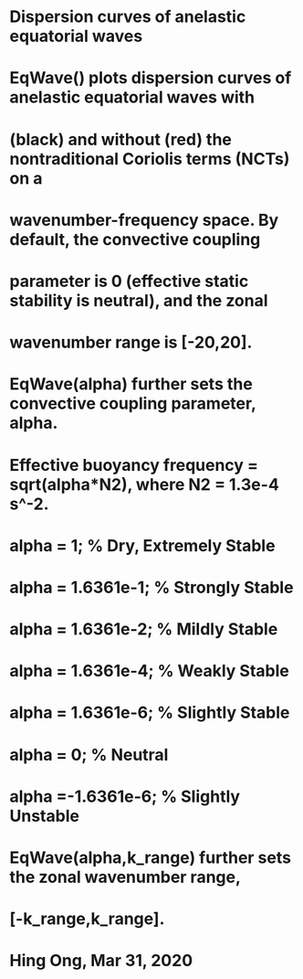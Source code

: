 # Dispersion curves of anelastic equatorial waves
#   EqWave() plots dispersion curves of anelastic equatorial waves with 
#   (black) and without (red) the nontraditional Coriolis terms (NCTs) on a
#   wavenumber-frequency space. By default, the convective coupling
#   parameter is 0 (effective static stability is neutral), and the zonal
#   wavenumber range is [-20,20].
#
#   EqWave(alpha) further sets the convective coupling parameter, alpha.
#   Effective buoyancy frequency = sqrt(alpha*N2), where N2 = 1.3e-4 s^-2.
#   alpha = 1; % Dry, Extremely Stable
#   alpha = 1.6361e-1; % Strongly Stable
#   alpha = 1.6361e-2; % Mildly Stable
#   alpha = 1.6361e-4; % Weakly Stable
#   alpha = 1.6361e-6; % Slightly Stable
#   alpha = 0; % Neutral
#   alpha =-1.6361e-6; % Slightly Unstable
#
#   EqWave(alpha,k_range) further sets the zonal wavenumber range, 
#   [-k_range,k_range].

# Hing Ong, Mar 31, 2020
